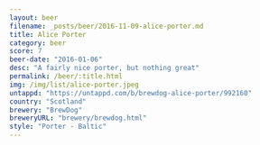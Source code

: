 ```yaml
---
layout: beer
filename: _posts/beer/2016-11-09-alice-porter.md
title: Alice Porter
category: beer
score: 7
beer-date: "2016-01-06"
desc: "A fairly nice porter, but nothing great"
permalink: /beer/:title.html
img: /img/list/alice-porter.jpeg
untappd: "https://untappd.com/b/brewdog-alice-porter/992160"
country: "Scotland"
brewery: "BrewDog"
breweryURL: "brewery/brewdog.html"
style: "Porter - Baltic"
---
```

